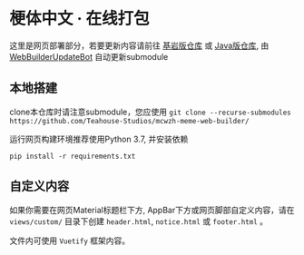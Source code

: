 # 梗体中文 · 在线打包

这里是网页部署部分，若要更新内容请前往 [基岩版仓库](https://github.com/Teahouse-Studios/mcwzh-meme-resourcepack-bedrock/) 或 [Java版仓库](https://github.com/Teahouse-Studios/mcwzh-meme-resourcepack/), 由 [WebBuilderUpdateBot](https://github.com/apps/webbuilderupdatebot) 自动更新submodule

## 本地搭建
clone本仓库时请注意submodule，您应使用 ```git clone --recurse-submodules https://github.com/Teahouse-Studios/mcwzh-meme-web-builder/```

运行网页构建环境推荐使用Python 3.7, 并安装依赖

```
pip install -r requirements.txt
```

## 自定义内容

如果你需要在网页Material标题栏下方, AppBar下方或网页脚部自定义内容，请在 `views/custom/` 目录下创建 `header.html`, `notice.html` 或 `footer.html` 。

文件内可使用 `Vuetify` 框架内容。
